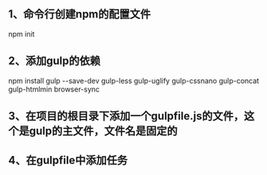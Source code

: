 
## 1、命令行创建npm的配置文件  
   npm init
## 2、添加gulp的依赖
   npm install gulp --save-dev 
      gulp-less gulp-uglify gulp-cssnano gulp-concat gulp-htmlmin  browser-sync
## 3、在项目的根目录下添加一个gulpfile.js的文件，这个是gulp的主文件，文件名是固定的
## 4、在gulpfile中添加任务
